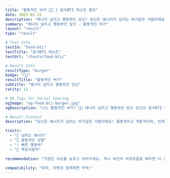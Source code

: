 ```yaml
---
title: "활동적인 버거 🍔💪 | 음식BTI 테스트 결과"
date: 2025-01-22
description: "에너지 넘치고 행동파인 당신! 당신은 에너지가 넘치는 버거같은 사람이에요! 활동적이고 역동적이며, 언제나 움직이는 것을 좋아합니다. 빠르게 행동하고, 목표를 향해 적극적으로 나아가요...."
summary: "에너지 넘치고 행동파인 당신 - 활동적인 버거"
layout: "result"
type: "result"

# Test Info
testId: "food-bti"
testTitle: "음식BTI 테스트"
testUrl: "/tests/food-bti/"

# Result Info
resultType: "burger"
badge: "🍔💪"
resultTitle: "활동적인 버거"
subtitle: "에너지 넘치고 행동파인 당신"
rarity: 11

# OG Tags for Social Sharing
ogImage: "og-food-bti-burger.jpg"
ogDescription: "나는 활동적인 버거! 🍔💪 에너지 넘치고 행동파인 당신 당신의 음식BTI 테스트 결과는?"

# Result Content
description: "당신은 에너지가 넘치는 버거같은 사람이에요! 활동적이고 역동적이며, 언제나 움직이는 것을 좋아합니다. 빠르게 행동하고, 목표를 향해 적극적으로 나아가요."

traits:
  - "💪 넘치는 에너지"
  - "🏃 활동적인 성향"
  - "⚡ 빠른 행동력"
  - "🎯 목표지향적"

recommendation: "가끔은 속도를 늦추고 쉬어가세요. 차나 와인의 여유로움을 배우면 더 건강한 삶을 살 수 있어요."

compatibility: "피자, 라면과 함께하면 무적!"
---
```

